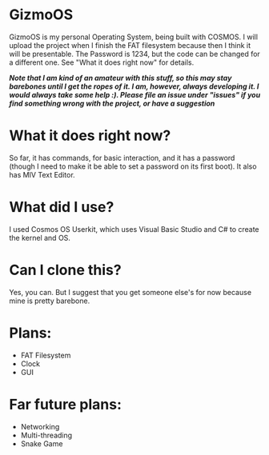 # GizmoOS
GizmoOS is my personal Operating System, being built with COSMOS. I will upload the project when I finish the FAT filesystem because then I think it will be presentable. The Password is 1234, but the code can be changed for a different one. See "What it does right now" for details.

***Note that I am kind of an amateur with this stuff, so this may stay barebones until I get the ropes of it. I am, however, always developing it. I would always take some help :). Please file an issue under "issues" if you find something wrong with the project, or have a suggestion***

# What it does right now?
So far, it has commands, for basic interaction, and it has a password (though I need to make it be able to set a password on its first boot). It also has MIV Text Editor.

# What did I use?
I used Cosmos OS Userkit, which uses Visual Basic Studio and C# to create the kernel and OS.

# Can I clone this?
Yes, you can. But I suggest that you get someone else's for now because mine is pretty barebone.

# Plans:
- FAT Filesystem
- Clock
- GUI

# Far future plans:
- Networking
- Multi-threading
- Snake Game
